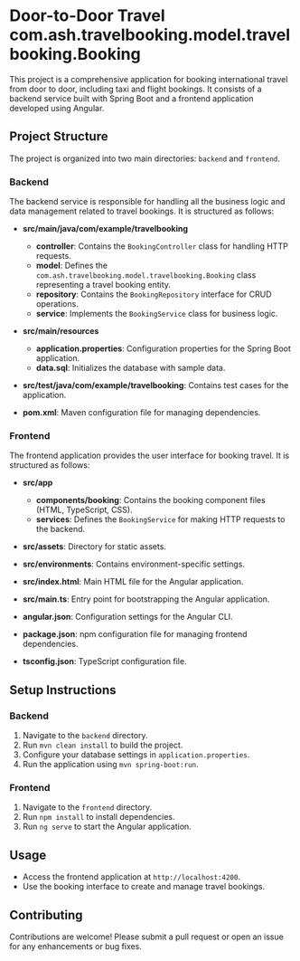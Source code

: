 # Door-to-Door Travel com.ash.travelbooking.model.travelbooking.Booking

This project is a comprehensive application for booking international travel from door to door, including taxi and flight bookings. It consists of a backend service built with Spring Boot and a frontend application developed using Angular.

## Project Structure

The project is organized into two main directories: `backend` and `frontend`.

### Backend

The backend service is responsible for handling all the business logic and data management related to travel bookings. It is structured as follows:

- **src/main/java/com/example/travelbooking**
  - **controller**: Contains the `BookingController` class for handling HTTP requests.
  - **model**: Defines the `com.ash.travelbooking.model.travelbooking.Booking` class representing a travel booking entity.
  - **repository**: Contains the `BookingRepository` interface for CRUD operations.
  - **service**: Implements the `BookingService` class for business logic.

- **src/main/resources**
  - **application.properties**: Configuration properties for the Spring Boot application.
  - **data.sql**: Initializes the database with sample data.

- **src/test/java/com/example/travelbooking**: Contains test cases for the application.

- **pom.xml**: Maven configuration file for managing dependencies.

### Frontend

The frontend application provides the user interface for booking travel. It is structured as follows:

- **src/app**
  - **components/booking**: Contains the booking component files (HTML, TypeScript, CSS).
  - **services**: Defines the `BookingService` for making HTTP requests to the backend.

- **src/assets**: Directory for static assets.

- **src/environments**: Contains environment-specific settings.

- **src/index.html**: Main HTML file for the Angular application.

- **src/main.ts**: Entry point for bootstrapping the Angular application.

- **angular.json**: Configuration settings for the Angular CLI.

- **package.json**: npm configuration file for managing frontend dependencies.

- **tsconfig.json**: TypeScript configuration file.

## Setup Instructions

### Backend

1. Navigate to the `backend` directory.
2. Run `mvn clean install` to build the project.
3. Configure your database settings in `application.properties`.
4. Run the application using `mvn spring-boot:run`.

### Frontend

1. Navigate to the `frontend` directory.
2. Run `npm install` to install dependencies.
3. Run `ng serve` to start the Angular application.

## Usage

- Access the frontend application at `http://localhost:4200`.
- Use the booking interface to create and manage travel bookings.

## Contributing

Contributions are welcome! Please submit a pull request or open an issue for any enhancements or bug fixes.